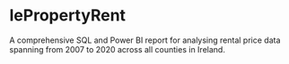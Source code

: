 # IePropertyRent
A comprehensive SQL and Power BI report for analysing rental price data spanning from 2007 to 2020 across all counties in Ireland.
